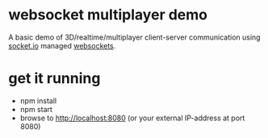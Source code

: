 # websocket multiplayer demo

A basic demo of 3D/realtime/multiplayer client-server communication using [socket.io](http://socket.io/) managed [websockets](https://en.wikipedia.org/wiki/WebSocket).

# get it running

* npm install
* npm start
* browse to [http://localhost:8080](http://localhost:8080) (or your external IP-address at port 8080)
